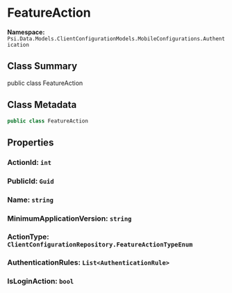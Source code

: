 # FeatureAction

**Namespace:** `Psi.Data.Models.ClientConfigurationModels.MobileConfigurations.Authentication`

## Class Summary

public class FeatureAction

## Class Metadata

```typescript
public class FeatureAction
```

## Properties

### ActionId: `int`

### PublicId: `Guid`

### Name: `string`

### MinimumApplicationVersion: `string`

### ActionType: `ClientConfigurationRepository.FeatureActionTypeEnum`

### AuthenticationRules: `List<AuthenticationRule>`

### IsLoginAction: `bool`
